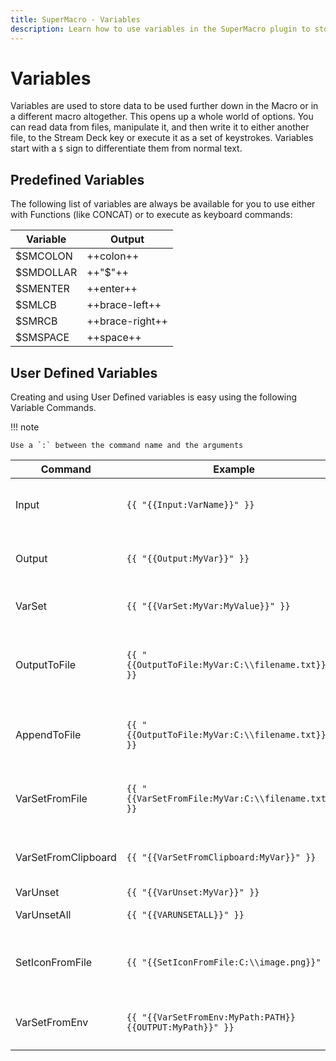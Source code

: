 ```yaml
---
title: SuperMacro - Variables
description: Learn how to use variables in the SuperMacro plugin to store and manipulate data for use further down in a the macro, or a different macro all together. Variables opens up a world of new possibilities for your SuperMacro's on the Stream Deck.
---
```


<!-- NOTE: To you, the Contributor!
    Ironically, the double-bracket syntax used in SuperMacro conflicts with a special Marco syntax we can use here.
    See custom-functions.md in the *root* of the repository for the workaround
-->

# Variables

Variables are used to store data to be used further down in the Macro or in a different macro altogether. This opens up a whole world of options. You can read data from files, manipulate it, and then write it to either another file, to the Stream Deck key or execute it as a set of keystrokes. Variables start with a `$` sign to differentiate them from normal text.

## Predefined Variables
The following list of variables are always be available for you to use either with Functions (like CONCAT) or to execute as keyboard commands:

<!-- 
https://facelessuser.github.io/pymdown-extensions/extensions/keys/
 -->

| Variable   | Output          |
|------------|-----------------|
| $SMCOLON   | ++colon++       |
| $SMDOLLAR  | ++"$"++         |
| $SMENTER   | ++enter++       |
| $SMLCB     | ++brace-left++  |
| $SMRCB     | ++brace-right++ |
| $SMSPACE   | ++space++

## User Defined Variables
Creating and using User Defined variables is easy using the following Variable Commands.

!!! note

    Use a `:` between the command name and the arguments

|Command|Example|Comment|
|-------|-------|-------|
| Input | `{{ "{{Input:VarName}}" }}` |Get input from the user and store it in `VarName`. |
| Output | `{{ "{{Output:MyVar}}" }}` | Output the input previously gathered into `MyVar`. |
| VarSet | `{{ "{{VarSet:MyVar:MyValue}}" }}` | Set the value `MyValue` into `MyVar`. |
| OutputToFile | `{{ "{{OutputToFile:MyVar:C:\\filename.txt}}" }}` | Write the contents of the `MyVar` variable into `C:\filename.txt` file. |
| AppendToFile | `{{ "{{OutputToFile:MyVar:C:\\filename.txt}}" }}` | Append the contents of the `MyVar` variable into `C:\filename.txt`
| VarSetFromFile | `{{ "{{VarSetFromFile:MyVar:C:\\filename.txt}}" }}` | Read the contents of the `C:\filename.txt` file and store into `MyVar`. |
| VarSetFromClipboard | `{{ "{{VarSetFromClipboard:MyVar}}" }}`	| Read the contents of the clipboard and store into `MyVar`. |
| VarUnset | `{{ "{{VarUnset:MyVar}}" }}` | Clears `MyVar`. |
| VarUnsetAll | `{{ "{{VARUNSETALL}}" }}` | Clears **all** variables. |
| SetIconFromFile | `{{ "{{SetIconFromFile:C:\\image.png}}" }}` | Sets the Stream Deck key's icon to the image stored in `C:\image.png`. |
| VarSetFromEnv | `{{ "{{VarSetFromEnv:MyPath:PATH}}{{OUTPUT:MyPath}}" }}`|Get the %PATH% environment variable:|